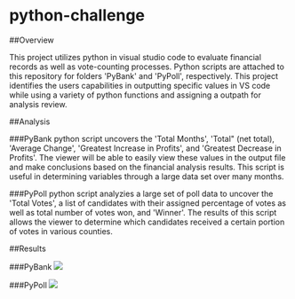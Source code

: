 # python-challenge

##Overview

This project utilizes python in visual studio code to evaluate financial records as well as vote-counting processes. Python scripts are attached to this repository for folders 'PyBank' and 'PyPoll', respectively.
This project identifies the users capabilities in outputting specific values in VS code while using a variety of python functions and assigning a outpath for analysis review. 

##Analysis

###PyBank python script uncovers the 'Total Months', 'Total" (net total), 'Average Change', 'Greatest Increase in Profits', and 'Greatest Decrease in Profits'. The viewer will be able to easily view these values in the output file and make conclusions based on the financial analysis results. This script is useful in determining variables through a large data set over many months.

###PyPoll python script analyzies a large set of poll data to  uncover the 'Total Votes', a list of candidates with their assigned percentage of votes as well as total number of votes won, and 'Winner'. The results of this script allows the viewer to determine which candidates received a certain portion of votes in various counties.

##Results 

###PyBank
![](PyBank.Results.png)


###PyPoll
![](PyPoll.Results.png)